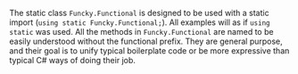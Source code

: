 The static class `Funcky.Functional` is designed to be used with a static import (`using static Funcky.Functional;`). All examples will as if `using static` was used.
All the methods in `Funcky.Functional` are named to be easily understood without the functional prefix. They are general purpose, and their goal is to unify typical boilerplate code or be more expressive than typical C# ways of doing their job.